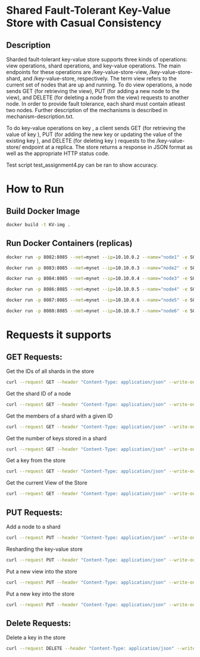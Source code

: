 # Shared Fault-Tolerant Key-Value Store with Casual Consistency

## Description
Sharded fault-tolerant key-value store supports three kinds of operations: view operations, shard operations, and key-value operations. The main endpoints for these operations are /key-value-store-view, /key-value-store-shard, and /key-value-store, respectively. The term view refers to the current set of nodes that are up and running. To do view operations, a node sends GET (for retrieving the view), PUT (for adding a new node to the view), and DELETE (for deleting a node from the view) requests to another node. In order to provide fault tolerance, each shard must contain atleast two nodes. Further description of the mechanisms is described in mechanism-description.txt.

To do key-value operations on key <key>, a client sends GET (for retrieving the value of key <key>), PUT (for adding the new key <key> or updating the value of the existing key <key>), and DELETE (for deleting key <key>) requests to the /key-value-store/<key> endpoint at a replica. The store returns a response in JSON format as well as the appropriate HTTP status code.
 
Test script test_assignment4.py can be ran to show accuracy.

# How to Run

## Build Docker Image
~~~bash
docker build -t KV-img .
~~~

## Run Docker Containers (replicas)
~~~bash
docker run -p 8082:8085 --net=mynet --ip=10.10.0.2 --name="node1" -e SOCKET_ADDRESS="10.10.0.2:8085" -e VIEW="10.10.0.2:8085,10.10.0.3:8085,10.10.0.4:8085,10.10.0.5:8085,10.10.0.6:8085,10.10.0.7:8085" -e SHARD_COUNT="2" KV-img

docker run -p 8083:8085 --net=mynet --ip=10.10.0.3 --name="node2" -e SOCKET_ADDRESS="10.10.0.3:8085" -e VIEW="10.10.0.2:8085,10.10.0.3:8085,10.10.0.4:8085,10.10.0.5:8085,10.10.0.6:8085,10.10.0.7:8085" -e SHARD_COUNT="2" KV-img

docker run -p 8084:8085 --net=mynet --ip=10.10.0.4 --name="node3" -e SOCKET_ADDRESS="10.10.0.4:8085" -e VIEW="10.10.0.2:8085,10.10.0.3:8085,10.10.0.4:8085,10.10.0.5:8085,10.10.0.6:8085,10.10.0.7:8085" -e SHARD_COUNT="2" KV-img

docker run -p 8086:8085 --net=mynet --ip=10.10.0.5 --name="node4" -e SOCKET_ADDRESS="10.10.0.5:8085" -e VIEW="10.10.0.2:8085,10.10.0.3:8085,10.10.0.4:8085,10.10.0.5:8085,10.10.0.6:8085,10.10.0.7:8085" -e SHARD_COUNT="2" KV-img

docker run -p 8087:8085 --net=mynet --ip=10.10.0.6 --name="node5" -e SOCKET_ADDRESS="10.10.0.6:8085" -e VIEW="10.10.0.2:8085,10.10.0.3:8085,10.10.0.4:8085,10.10.0.5:8085,10.10.0.6:8085,10.10.0.7:8085" -e SHARD_COUNT="2" KV-img

docker run -p 8088:8085 --net=mynet --ip=10.10.0.7 --name="node6" -e SOCKET_ADDRESS="10.10.0.7:8085" -e VIEW="10.10.0.2:8085,10.10.0.3:8085,10.10.0.4:8085,10.10.0.5:8085,10.10.0.6:8085,10.10.0.7:8085" -e SHARD_COUNT="2" KV-img
~~~

# Requests it supports

## GET Requests:

Get the IDs of all shards in the store
~~~bash
curl --request GET --header "Content-Type: application/json" --write-out "\n%{http_code}\n" http://<node-socket-address>/key-value-store-shard/shard-ids
~~~
Get the shard ID of a node
~~~bash
curl --request GET --header "Content-Type: application/json" --write-out "\n%{http_code}\n" http://<node-socket-address>/key-value-store-shard/node-shard-id
~~~
Get the members of a shard with a given ID
~~~bash
curl --request GET --header "Content-Type: application/json" --write-out "\n%{http_code}\n" http://<node-socket-address>/key-value-store-shard/shard-id-members/<shard-id>
~~~
Get the number of keys stored in a shard
~~~bash
curl --request GET --header "Content-Type: application/json" --write-out "\n%{http_code}\n" http://<node-socket-address>/key-value-store-shard/shard-id-key-count/<shard-id>
~~~
Get a key from the store
~~~bash
curl --request GET --header "Content-Type: application/json" --write-out "\n%{http_code}\n" http://<node-socket-address>/key-value-store/<key>
~~~

Get the current View of the Store
~~~bash
curl --request GET --header "Content-Type: application/json" --write-out "\n%{http_code}\n" http://<node-socket-address>/key-value-store-view
~~~
 
## PUT Requests:

Add a node to a shard
~~~bash
curl --request PUT --header "Content-Type: application/json" --write-out "\n%{http_code}\n" --data '{"socket-address": <new-node-socket-address>}' http://<node-socket-address>/key-value-store-shard/add-member/<shard-id>
~~~

Resharding the key-value store
~~~bash
curl --request PUT --header "Content-Type: application/json" --write-out "\n%{http_code}\n" --data '{"shard-count": <shard-count> }' http://<node-socket-address>/key-value-store-shard/reshard
~~~

Put a new view into the store
~~~bash
curl --request PUT --header "Content-Type: application/json" --write-out "\n%{http_code}\n" --data '{"socket-address": <new-node-socket-address> }' http://<node-socket-address>/key-value-store-view
 ~~~
 
 Put a new key into the store
 ~~~bash
 curl --request PUT --header "Content-Type: application/json" --write-out "\n%{http_code}\n" --data '{"value": "<value>", "causal-metadata": <this-operation-causal-metadata>}' http://<node-socket-address>/key-value-store/<key>
~~~

## Delete Requests:

Delete a key in the store
 ~~~bash
curl --request DELETE --header "Content-Type: application/json" --write-out "\n%{http_code}\n" --data '{"causal-metadata": "<V4>"}' http://<node-socket-address>/key-value-store/<key>
~~~
